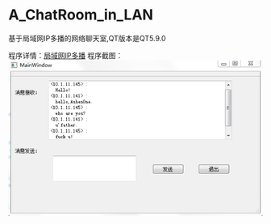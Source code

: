 # A_ChatRoom_in_LAN
基于局域网IP多播的网络聊天室,QT版本是QT5.9.0

程序详情：[局域网IP多播](http://mybules.com/?p=205)
程序截图： <br>
![qwe](ChatRoom/get-2.png)
